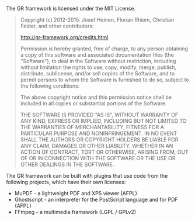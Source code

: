 The GR framework is licensed under the MIT License.

> Copyright (c) 2012-2015: Josef Heinen, Florian Rhiem, Christian Felder,
> and other contributors:
>
> http://gr-framework.org/credits.html
>
> Permission is hereby granted, free of charge, to any person obtaining
> a copy of this software and associated documentation files (the
> "Software"), to deal in the Software without restriction, including
> without limitation the rights to use, copy, modify, merge, publish,
> distribute, sublicense, and/or sell copies of the Software, and to
> permit persons to whom the Software is furnished to do so, subject to
> the following conditions:
>
> The above copyright notice and this permission notice shall be
> included in all copies or substantial portions of the Software.
>
> THE SOFTWARE IS PROVIDED "AS IS", WITHOUT WARRANTY OF ANY KIND,
> EXPRESS OR IMPLIED, INCLUDING BUT NOT LIMITED TO THE WARRANTIES OF
> MERCHANTABILITY, FITNESS FOR A PARTICULAR PURPOSE AND
> NONINFRINGEMENT. IN NO EVENT SHALL THE AUTHORS OR COPYRIGHT HOLDERS BE
> LIABLE FOR ANY CLAIM, DAMAGES OR OTHER LIABILITY, WHETHER IN AN ACTION
> OF CONTRACT, TORT OR OTHERWISE, ARISING FROM, OUT OF OR IN CONNECTION
> WITH THE SOFTWARE OR THE USE OR OTHER DEALINGS IN THE SOFTWARE.

The GR framework can be built with plugins that use code from the
following projects, which have their own licenses:

- MuPDF - a lightweight PDF and XPS viewer (AFPL)
- Ghostscript - an interpreter for the PostScript language and for PDF (AFPL)
- FFmpeg - a multimedia framework (LGPL / GPLv2)
